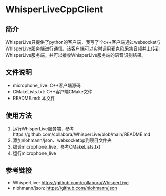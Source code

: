 # WhisperLiveCppClient

## 简介

WhisperLive只提供了python的客户端，我写了个c++客户端通过websocket与WhisperLive服务端进行通信。该客户端可以实时调用麦克风采集音频并上传到WhisperLive服务端，并可以接收WhisperLive服务端的语音识别结果。

## 文件说明

- microphone_live: C++客户端源码
- CMakeLists.txt: C++客户端CMake文件
- README.md: 本文件

## 使用方法

1. 运行WhisperLive服务端，参考https://github.com/collabora/WhisperLive/blob/main/README.md
2. 添加nlohmann/json、websocketpp到项目文件夹
3. 编译microphone_live，参考CMakeLists.txt
4. 运行microphone_live

## 参考链接

- WhisperLive: https://github.com/collabora/WhisperLive
- nlohmann/json: https://github.com/nlohmann/json

